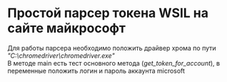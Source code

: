 # Простой парсер токена WSIL на сайте майкрософт

Для работы парсера необходимо положить драйвер хрома по пути _"C:\\chromedriver\\chromedriver.exe"_  
В методе main есть тест основного метода (_get_token_for_account_), в переменные положить логин и пароль аккаунта microsoft
